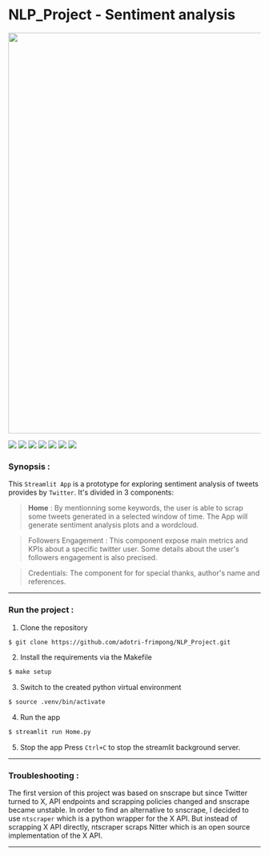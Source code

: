 # NLP_Project - Sentiment analysis

<image src="https://pic.clubic.com/v1/images/1941993/raw" width=800 center>

[<img src="https://img.shields.io/badge/Python-3.11.7-yellow.svg?logo=python">]() 
[<img src="https://img.shields.io/badge/Streamlit-1.43.2-red.svg?logo=streamlit">]()   [<img src="https://img.shields.io/badge/TextBlob-0.17.1-inactive.svg?logo=pypi">]()           [<img src="https://img.shields.io/badge/Ntscraper-0.3.17-blue.svg?logo=pypi">]()
[<img src="https://img.shields.io/badge/Numpy-1.23.5-blue.svg?logo=numpy">]()
[<img src="https://img.shields.io/badge/Plotly-5.11.0-ff69b4.svg?logo=plotly">]()     [<img src="https://img.shields.io/badge/Wordcloud-1.9.4-blue.svg?logo=pypi   ">]()
  
### **Synopsis** : 
This `Streamlit App` is a prototype for exploring sentiment analysis of tweets provides by `Twitter`. It's divided in 3 components:
> **Home** : By mentionning some keywords, the user is able to scrap some tweets generated in a selected window of time. The App will generate sentiment analysis plots and a wordcloud.

> Followers Engagement : This component expose main metrics and KPIs about a specific twitter user. Some details about the user's followers engagement is also precised.

>  Credentials: The component for for special thanks, author's name and references.

***
### **Run the project** :

1. Clone the repository
```bash
$ git clone https://github.com/adotri-frimpong/NLP_Project.git
``` 

2. Install the requirements via the Makefile
```bash
$ make setup
```

3. Switch to the created python virtual environment
```bash 
$ source .venv/bin/activate
```

4. Run the app
```bash
$ streamlit run Home.py
```

5. Stop the app
Press `Ctrl+C` to stop the streamlit background server.

***
### **Troubleshooting** :
The first version of this project was based on snscrape but since Twitter turned to X, API endpoints and scrapping policies changed and snscrape became unstable. In order to find an alternative to snscrape, I decided to use `ntscraper` which is a python wrapper for the X API. But instead of scrapping X API directly, ntscraper scraps Nitter which is an open source implementation of the X API.

***



 
